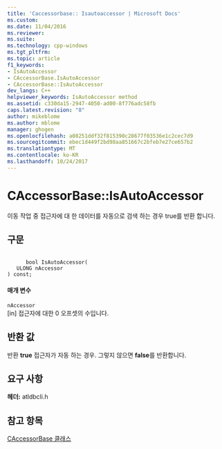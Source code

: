 ```yaml
---
title: 'Caccessorbase:: Isautoaccessor | Microsoft Docs'
ms.custom: 
ms.date: 11/04/2016
ms.reviewer: 
ms.suite: 
ms.technology: cpp-windows
ms.tgt_pltfrm: 
ms.topic: article
f1_keywords:
- IsAutoAccessor
- CAccessorBase.IsAutoAccessor
- CAccessorBase::IsAutoAccessor
dev_langs: C++
helpviewer_keywords: IsAutoAccessor method
ms.assetid: c330da15-2947-4050-ad00-8f776adc58fb
caps.latest.revision: "8"
author: mikeblome
ms.author: mblome
manager: ghogen
ms.openlocfilehash: a08251ddf32f815390c28677f03536e1c2cec7d9
ms.sourcegitcommit: ebec1d449f2bd98aa851667c2bfeb7e27ce657b2
ms.translationtype: MT
ms.contentlocale: ko-KR
ms.lasthandoff: 10/24/2017
---
```

# <a name="caccessorbaseisautoaccessor"></a>CAccessorBase::IsAutoAccessor
이동 작업 중 접근자에 대 한 데이터를 자동으로 검색 하는 경우 true를 반환 합니다.  
  
## <a name="syntax"></a>구문  
  
```  
  
      bool IsAutoAccessor(  
   ULONG nAccessor   
) const;  
```  
  
#### <a name="parameters"></a>매개 변수  
 `nAccessor`  
 [in] 접근자에 대한 0 오프셋의 수입니다.  
  
## <a name="return-value"></a>반환 값  
 반환 **true** 접근자가 자동 하는 경우. 그렇지 않으면 **false**를 반환합니다.  
  
## <a name="requirements"></a>요구 사항  
 **헤더:** atldbcli.h  
  
## <a name="see-also"></a>참고 항목  
 [CAccessorBase 클래스](../../data/oledb/caccessorbase-class.md)